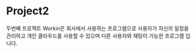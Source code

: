 # Project2

두번째 프로젝트 Workin은 회사에서 사용하는 프로그램으로 사용자가 자신의 일정을 관리하고 
개인 클라우드를 사용할 수 있으며 다른 사용자와 채팅이 가능한 프로그램 입니다.


